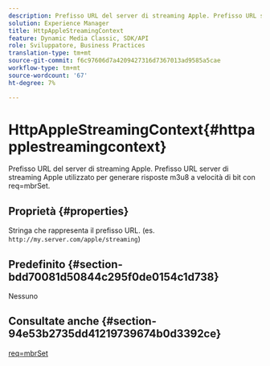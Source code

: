 ```yaml
---
description: Prefisso URL del server di streaming Apple. Prefisso URL server di streaming Apple utilizzato per generare risposte m3u8 a velocità di bit con req=mbrSet.
solution: Experience Manager
title: HttpAppleStreamingContext
feature: Dynamic Media Classic, SDK/API
role: Sviluppatore, Business Practices
translation-type: tm+mt
source-git-commit: f6c97606d7a4209427316d7367013ad9585a5cae
workflow-type: tm+mt
source-wordcount: '67'
ht-degree: 7%

---
```



# HttpAppleStreamingContext{#httpapplestreamingcontext}

Prefisso URL del server di streaming Apple. Prefisso URL server di streaming Apple utilizzato per generare risposte m3u8 a velocità di bit con req=mbrSet.

## Proprietà {#properties}

Stringa che rappresenta il prefisso URL. (es. `http://my.server.com/apple/streaming`)

## Predefinito {#section-bdd70081d50844c295f0de0154c1d738}

Nessuno

## Consultate anche {#section-94e53b2735dd41219739674b0d3392ce}

[req=mbrSet](../../../../../is-api/http-ref/image-serving-api-ref/c-http-protocol-reference/c-command-reference/r-req/r-mbrset.md#reference-603d75babde74508a878c27bd4cced73)
